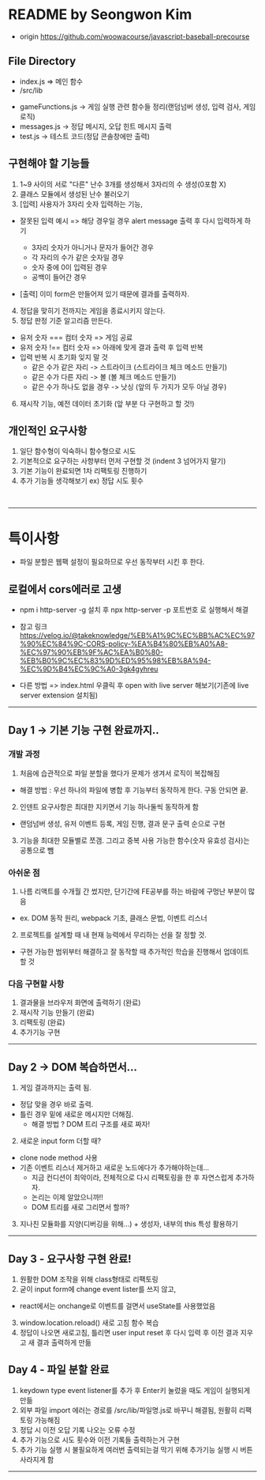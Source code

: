# README by Seongwon Kim
- origin https://github.com/woowacourse/javascript-baseball-precourse

## File Directory
- index.js => 메인 함수
- /src/lib
<ul>
  <li>gameFunctions.js -> 게임 실행 관련 함수들 정리(랜덤넘버 생성, 입력 검사, 게임 로직)</li>
  <li>messages.js -> 정답 메시지, 오답 힌트 메시지 출력</li>
  <li>test.js -> 테스트 코드(정답 콘솔창에만 출력)</li>
</ul>

## 구현해야 할 기능들
1. 1~9 사이의 서로 "다른" 난수 3개를 생성해서 3자리의 수 생성(0포함 X)
2. 클래스 모듈에서 생성된 난수 불러오기
3. [입력] 사용자가 3자리 숫자 입력하는 기능,
- 잘못된 입력 예시 => 해당 경우일 경우 alert message 출력 후 다시 입력하게 하기
  - 3자리 숫자가 아니거나 문자가 들어간 경우
  - 각 자리의 수가 같은 숫자일 경우
  - 숫자 중에 0이 입력된 경우
  - 공백이 들어간 경우


- [출력] 이미 form은 만들어져 있기 때문에 결과를 출력하자.
4. 정답을 맞히기 전까지는 게임을 종료시키지 않는다.
5. 정답 판정 기준 알고리즘 만든다.
- 유저 숫자 === 컴터 숫자 => 게임 공료
- 유저 숫자 !== 컴터 숫자 => 아래에 맞게 결과 출력 후 입력 반복
- 입력 반복 시 초기화 잊지 말 것
  - 같은 수가 같은 자리 -> 스트라이크 (스트라이크 체크 메소드 만들기)
  - 같은 수가 다른 자리 -> 볼 (볼 체크 메소드 만들기)
  - 같은 수가 하나도 없을 경우 -> 낫싱 (앞의 두 가지가 모두 아닐 경우)


6. 재시작 기능, 예전 데이터 초기화 (앞 부분 다 구현하고 할 것!)


## 개인적인 요구사항
1. 일단 함수형이 익숙하니 함수형으로 시도
2. 기본적으로 요구하는 사항부터 먼저 구현할 것 (indent 3 넘어가지 말기)
3. 기본 기능이 완료되면 1차 리팩토링 진행하기
4. 추가 기능들 생각해보기 ex) 정답 시도 횟수

<br>
<hr/>

# 특이사항
- 파일 분할은 웹팩 설정이 필요하므로 우선 동작부터 시킨 후 한다.

## 로컬에서 cors에러로 고생 
- npm i http-server -g 설치 후 npx http-server -p 포트번호 로 실행해서 해결
- 참고 링크
https://velog.io/@takeknowledge/%EB%A1%9C%EC%BB%AC%EC%97%90%EC%84%9C-CORS-policy-%EA%B4%80%EB%A0%A8-%EC%97%90%EB%9F%AC%EA%B0%80-%EB%B0%9C%EC%83%9D%ED%95%98%EB%8A%94-%EC%9D%B4%EC%9C%A0-3gk4gyhreu

- 다른 방법 => index.html 우클릭 후 open with live server 해보기(기존에 live server extension 설치됨)

<hr/>

## Day 1 -> 기본 기능 구현 완료까지..
### 개발 과정
1. 처음에 습관적으로 파일 분할을 했다가 문제가 생겨서 로직이 복잡해짐
- 해결 방법 : 우선 하나의 파일에 병합 후 기능부터 동작하게 한다. 구동 안되면 끝.

2. 인덴트 요구사항은 최대한 지키면서 기능 하나둘씩 동작하게 함
- 랜덤넘버 생성, 유저 이벤트 등록, 게임 진행, 결과 문구 출력 순으로 구현

3. 기능을 최대한 모듈별로 쪼갬. 그리고 중복 사용 가능한 함수(숫자 유효성 검사)는 공통으로 뺌

### 아쉬운 점
1. 나름 리액트를 수개월 간 썼지만, 단기간에 FE공부를 하는 바람에 구멍난 부분이 많음
- ex. DOM 동작 원리, webpack 기초, 클래스 문법, 이벤트 리스너

2. 프로젝트를 설계할 때 내 현재 능력에서 무리하는 선을 잘 정할 것.
- 구현 가능한 범위부터 해결하고 잘 동작할 때 추가적인 학습을 진행해서 업데이트 할 것

### 다음 구현할 사항
1. 결과물을 브라우저 화면에 출력하기 (완료)
2. 재시작 기능 만들기 (완료)
3. 리팩토링 (완료)
4. 추가기능 구현

<hr/>

## Day 2 -> DOM 복습하면서...
1. 게임 결과까지는 출력 됨.
- 정답 맞을 경우 바로 출력.
- 틀린 경우 밑에 새로운 메시지만 더해짐.
  - 해결 방법 ? DOM 트리 구조를 새로 짜자!

2. 새로운 input form 더할 때?
- clone node method 사용
- 기존 이벤트 리스너 제거하고 새로운 노드에다가 추가해야하는데...
  - 지금 컨디션이 최악이라, 전체적으로 다시 리팩토링을 한 후 자연스럽게 추가하자.
  - 논리는 이제 알았으니까!!
  - DOM 트리를 새로 그리면서 할까?

3. 지나친 모듈화를 지양(디버깅을 위해...) + 생성자, 내부의 this 특성 활용하기


<hr/>

## Day 3 - 요구사항 구현 완료!
1. 원활한 DOM 조작을 위해 class형태로 리팩토링
2. 굳이 input form에 change event lister를 쓰지 않고, 
- react에서는 onchange로 이벤트를 걸면서 useState를 사용했었음

3. window.location.reload() 새로 고침 함수 복습
4. 정답이 나오면 새로고침, 틀리면 user input reset 후 다시 입력 후 이전 결과 지우고 새 결과 출력하게 만듦

## Day 4 - 파일 분할 완료
1. keydown type event listener를 추가 후 Enter키 눌렀을 때도 게임이 실행되게 만듦
2. 외부 파일 import 에러는 경로를 /src/lib/파일명.js로 바꾸니 해결됨, 원활히 리팩토링 가능해짐
3. 정답 시 이전 오답 기록 나오는 오류 수정
4. 추가 기능으로 시도 횟수와 이전 기록들 출력하는거 구현
5. 추가 기능 실행 시 불필요하게 여러번 출력되는걸 막기 위해 추가기능 실행 시 버튼 사라지게 함

<hr/>